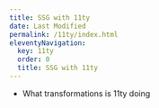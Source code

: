 ```yaml
---
title: SSG with 11ty
date: Last Modified 
permalink: /11ty/index.html
eleventyNavigation:
  key: 11ty
  order: 0
  title: SSG with 11ty
---
```



- What transformations is 11ty doing


